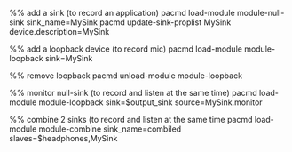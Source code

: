 %% add a sink (to record an application)
pacmd load-module module-null-sink sink_name=MySink
pacmd update-sink-proplist MySink device.description=MySink

%% add a loopback device (to record mic)
pacmd load-module module-loopback sink=MySink

%% remove loopback
pacmd unload-module module-loopback

%% monitor null-sink (to record and listen at the same time)
pacmd load-module module-loopback sink=$output_sink source=MySink.monitor

%% combine 2 sinks (to record and listen at the same time
pacmd load-module module-combine sink_name=combiled slaves=$headphones,MySink
